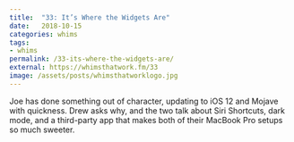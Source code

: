 ```yaml
---
title:  "33: It’s Where the Widgets Are"
date:   2018-10-15
categories: whims
tags:
- whims
permalink: /33-its-where-the-widgets-are/
external: https://whimsthatwork.fm/33
image: /assets/posts/whimsthatworklogo.jpg
---
```

Joe has done something out of character, updating to iOS 12 and Mojave with quickness. Drew asks why, and the two talk about Siri Shortcuts, dark mode, and a third-party app that makes both of their MacBook Pro setups so much sweeter.
<!--more-->
